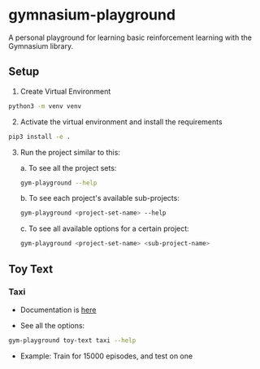 # gymnasium-playground
A personal playground for learning basic reinforcement learning with the Gymnasium library.

## Setup

1. Create Virtual Environment

```sh
python3 -m venv venv
```
2. Activate the virtual environment and install the requirements

```sh
pip3 install -e .
```

3. Run the project similar to this:


    a. To see all the project sets:

    ```sh
    gym-playground --help
    ```

    b. To see each project's available sub-projects:
    ```sh
    gym-playground <project-set-name> --help
    ```

    c. To see all available options for a certain project:
    ```sh
    gym-playground <project-set-name> <sub-project-name>
    ```

## Toy Text

### Taxi

- Documentation is [here](https://gymnasium.farama.org/environments/toy_text/taxi/)

- See all the options:
```sh
gym-playground toy-text taxi --help
```

- Example: Train for 15000 episodes, and test on one
